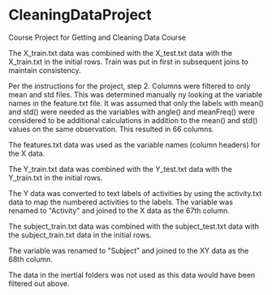 # CleaningDataProject
Course Project for Getting and Cleaning Data Course


The X_train.txt data was combined with the X_test.txt data with the X_train.txt in the initial rows.  Train was put in first in subsequent joins to maintain consistency.

Per the instructions for the project, step 2. Columns were filtered to only mean and std files.  This was determined manually ny looking at the variable names in the feature.txt file.  It was assumed that only the labels with mean() and std() were needed as the variables with angle() and meanFreq() were considered to be additional calculations in addition to the mean() and std() values on the same observation.  This resulted in 66 columns.

The features.txt data was used as the variable names (column headers) for the X data.

The Y_train.txt data was combined with the Y_test.txt data with the Y_train.txt in the initial rows.

The Y data was converted to text labels of activities by using the activity.txt data to map the numbered activities to the labels.  The variable was renamed to "Activity" and joined to the X data as the 67th column.

The subject_train.txt data was combined with the subject_test.txt data with the subject_train.txt data in the initial rows.

The variable was renamed to "Subject" and joined to the XY data as the 68th column.

The data in the inertial folders was not used as this data would have been filtered out above.  
